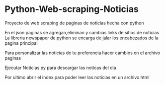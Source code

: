 # Python-Web-scraping-Noticias
Proyecto de web scraping de paginas de noticias hecha con python

En el json paginas se agregan,eliminan y cambias links de sitios de noticias
La libreria newspaper de python se encarga de jalar los encabezados de la pagina principal

Para personalizar las noticias de tu preferencia hacer cambios en el archivo paginas

Ejecutar Noticias.py para descargar las noticas del dia

Por ultimo abrir el index para poder leer las noticias en un archivo html
